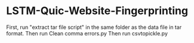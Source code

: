 # LSTM-Quic-Website-Fingerprinting
First, run "extract tar file script" in the same folder as the data file in tar format.
Then run Clean comma errors.py
Then run csvtopickle.py